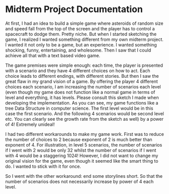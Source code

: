 # Midterm Project Documentation

At first, I had an idea to build a simple game where asteroids of random size and speed fall from the top of the screen and the player has to control a spacecraft to dodge them. Pretty niche. But when I started sketching the game, I realized I wanted something different from my own midterm project. I wanted it not only to be a game, but an experience. I wanted something shocking, funny, entertaining, and wholesome. Then I saw that I could achieve all that with a text based video game.

The game premises were simple enough: each time, the player is presented with a scenario and they have 4 different choices on how to act. Each choice leads to different endings, with different stories. But then I saw the great flaw in my grand vision of a game. By offering the player 4 different choices each scenario, I am increasing the number of scenarios each level (even though my game does not function like a normal game in terms of level and everything, it has levels. Please consult this sketch I made when developing the implementation. As you can see, my game functions like a tree Data Structure in computer science. The first level would be in this case the first scenario. And the following 4 scenarios would be second level etc. You can clearly see the growth rate from the sketch as well) by a power of 4! Extremely unideal! 

I had two different workarounds to make my game work. First was to reduce the number of choices to 2 because exponent of 2 is much better than exponent of 4. For illustration, in level 5 scenarios, the number of scenarios if I went with 2 would be only 32 whilst the number of scenarios if I went with 4 would be a staggering 1024! However, I did not want to change my original vision for the game, even though it seemed like the smart thing to do. I wanted to stick with it for once. 

So I went with the other workaround: end some storylines short. So that the number of scenarios does not necessarily increase by power of 4 each level. 
